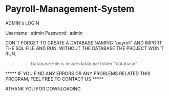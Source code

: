 # Payroll-Management-System

ADMIN's LOGIN 

Username : admin
Password : admin

DON'T FORGET TO CREATE A DATABASE NAMING "payroll" AND IMPORT THE SQL FILE AND RUN.
WITHOUT THE DATABASE THE PROJECT WON'T RUN.

>>Database File is inside database folder "database"

***** IF YOU FIND ANY ERRORS OR ANY PROBLEMS RELATED THIS PROGRAM, FEEL FREE TO CONTACT US *****  




#THANK YOU FOR DOWNLOADING
